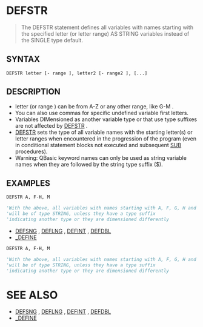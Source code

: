 # DEFSTR
> The DEFSTR statement defines all variables with names starting with the specified letter (or letter range) AS STRING variables instead of the SINGLE type default.

## SYNTAX
`DEFSTR letter [- range ], letter2 [- range2 ], [...]`

## DESCRIPTION
* letter (or range ) can be from A-Z or any other range, like G-M .
* You can also use commas for specific undefined variable first letters.
* Variables DIMensioned as another variable type or that use type suffixes are not affected by [DEFSTR](DEFSTR.md) .
* [DEFSTR](DEFSTR.md) sets the type of all variable names with the starting letter(s) or letter ranges when encountered in the progression of the program (even in conditional statement blocks not executed and subsequent [SUB](SUB.md) procedures).
* Warning: QBasic keyword names can only be used as string variable names when they are followed by the string type suffix ($).


## EXAMPLES

```vb
DEFSTR A, F-H, M

'With the above, all variables with names starting with A, F, G, H and M
'will be of type STRING, unless they have a type suffix
'indicating another type or they are dimensioned differently
```

* [DEFSNG](DEFSNG.md) , [DEFLNG](DEFLNG.md) , [DEFINT](DEFINT.md) , [DEFDBL](DEFDBL.md)
* [_DEFINE](_DEFINE.md)

```vb
DEFSTR A, F-H, M

'With the above, all variables with names starting with A, F, G, H and M
'will be of type STRING, unless they have a type suffix
'indicating another type or they are dimensioned differently
```



# SEE ALSO
* [DEFSNG](DEFSNG.md) , [DEFLNG](DEFLNG.md) , [DEFINT](DEFINT.md) , [DEFDBL](DEFDBL.md)
* [_DEFINE](_DEFINE.md)

